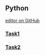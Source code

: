 ## Python

[editor on GitHub](https://github.com/mobenlu/PythonBasic/edit/master/README.md) 

### [Task1](https://github.com/mobenlu/PythonBasic/blob/master/Task1.md)
### [Task2](https://github.com/mobenlu/PythonBasic/blob/master/Task2.md)
